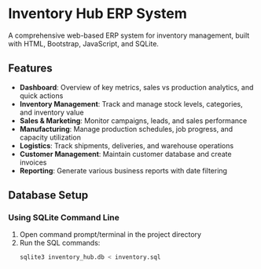 # Inventory Hub ERP System

A comprehensive web-based ERP system for inventory management, built with HTML, Bootstrap, JavaScript, and SQLite.

## Features

- **Dashboard**: Overview of key metrics, sales vs production analytics, and quick actions
- **Inventory Management**: Track and manage stock levels, categories, and inventory value
- **Sales & Marketing**: Monitor campaigns, leads, and sales performance
- **Manufacturing**: Manage production schedules, job progress, and capacity utilization
- **Logistics**: Track shipments, deliveries, and warehouse operations
- **Customer Management**: Maintain customer database and create invoices
- **Reporting**: Generate various business reports with date filtering

## Database Setup

### Using SQLite Command Line

1. Open command prompt/terminal in the project directory
2. Run the SQL commands:
   ```bash
   sqlite3 inventory_hub.db < inventory.sql



